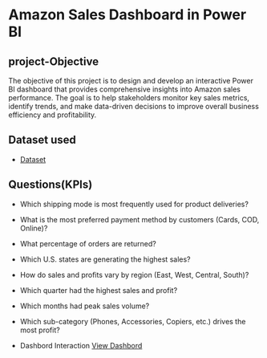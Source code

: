 # Amazon Sales Dashboard in Power BI
## project-Objective
The objective of this project is to design and develop an interactive Power BI dashboard that provides comprehensive insights into Amazon sales performance. The goal is to help stakeholders monitor key sales metrics, identify trends, and make data-driven decisions to improve overall business efficiency and profitability.
## Dataset used
- <a href= "https://github.com/Pdibyajyotipalei/Data-analysis-Dashboard/blob/main/Amazon%20Store%20Sales%20Data.xlsx%20-%20Sheet1%20(1).xlsx">Dataset </a>
## Questions(KPIs)

- Which shipping mode is most frequently used for product deliveries?
- What is the most preferred payment method by customers (Cards, COD, Online)?
- What percentage of orders are returned?
- Which U.S. states are generating the highest sales?
- How do sales and profits vary by region (East, West, Central, South)?
- Which quarter had the highest sales and profit?
- Which months had peak sales volume?
- Which sub-category (Phones, Accessories, Copiers, etc.) drives the most profit?

- Dashbord Interaction <a href="https://github.com/Pdibyajyotipalei/Data-analysis-Dashboard/blob/main/amazon.pbix" >View Dashbord</a>
